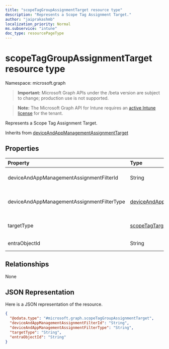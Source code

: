 ```yaml
---
title: "scopeTagGroupAssignmentTarget resource type"
description: "Represents a Scope Tag Assignment Target."
author: "jaiprakashmb"
localization_priority: Normal
ms.subservice: "intune"
doc_type: resourcePageType
---
```


# scopeTagGroupAssignmentTarget resource type

Namespace: microsoft.graph

> **Important:** Microsoft Graph APIs under the /beta version are subject to change; production use is not supported.

> **Note:** The Microsoft Graph API for Intune requires an [active Intune license](https://go.microsoft.com/fwlink/?linkid=839381) for the tenant.

Represents a Scope Tag Assignment Target.


Inherits from [deviceAndAppManagementAssignmentTarget](../resources/intune-shared-deviceandappmanagementassignmenttarget.md)

## Properties
|Property|Type|Description|
|:---|:---|:---|
|deviceAndAppManagementAssignmentFilterId|String|The Id of the filter for the target assignment. Inherited from [deviceAndAppManagementAssignmentTarget](../resources/intune-shared-deviceandappmanagementassignmenttarget.md)|
|deviceAndAppManagementAssignmentFilterType|[deviceAndAppManagementAssignmentFilterType](../resources/intune-shared-deviceandappmanagementassignmentfiltertype.md)|The type of filter of the target assignment i.e. Exclude or Include. Inherited from [deviceAndAppManagementAssignmentTarget](../resources/intune-shared-deviceandappmanagementassignmenttarget.md). Possible values are: `none`, `include`, `exclude`.|
|targetType|[scopeTagTargetType](../resources/intune-shared-scopetagtargettype.md)|The Scope Tag Target Type to Apply the Assignment too. Possible values are: `none`, `user`, `device`, `unknownFutureValue`.|
|entraObjectId|String|The Entra Object Id that is the target of the assignment.|

## Relationships
None

## JSON Representation
Here is a JSON representation of the resource.
<!-- {
  "blockType": "resource",
  "@odata.type": "microsoft.graph.scopeTagGroupAssignmentTarget"
}
-->
``` json
{
  "@odata.type": "#microsoft.graph.scopeTagGroupAssignmentTarget",
  "deviceAndAppManagementAssignmentFilterId": "String",
  "deviceAndAppManagementAssignmentFilterType": "String",
  "targetType": "String",
  "entraObjectId": "String"
}
```